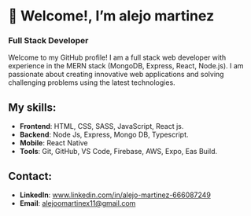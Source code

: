 # 👋 Welcome!, I’m alejo martinez

### Full Stack Developer

Welcome to my GitHub profile! I am a full stack web developer with experience in the MERN stack (MongoDB, Express, React, Node.js). I am passionate about creating innovative web applications and solving challenging problems using the latest technologies.

##  My skills:
- **Frontend**: HTML, CSS, SASS, JavaScript, React js.
- **Backend**: Node Js, Express, Mongo DB, Typescript.
- **Mobile**: React Native
- **Tools**: Git, GitHub, VS Code, Firebase, AWS, Expo, Eas Build.

## Contact: 
- **LinkedIn**: www.linkedin.com/in/alejo-martinez-666087249
- **Email**: alejoomartinex11@gmail.com

<!---
alejo-martinez/alejo-martinez is a ✨ special ✨ repository because its `README.md` (this file) appears on your GitHub profile.
You can click the Preview link to take a look at your changes.
--->
